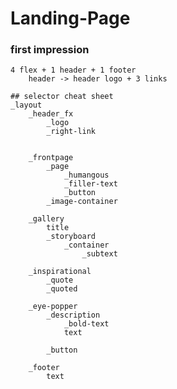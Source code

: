 # Landing-Page

### first impression

    4 flex + 1 header + 1 footer
        header -> header logo + 3 links

    ## selector cheat sheet    
    _layout
        _header_fx
            _logo
            _right-link


        _frontpage
            _page
                _humangous
                _filler-text
                _button
            _image-container

        _gallery
            title
            _storyboard
                _container
                    _subtext
    
        _inspirational
            _quote
            _quoted

        _eye-popper
            _description
                _bold-text
                text    

            _button

        _footer
            text